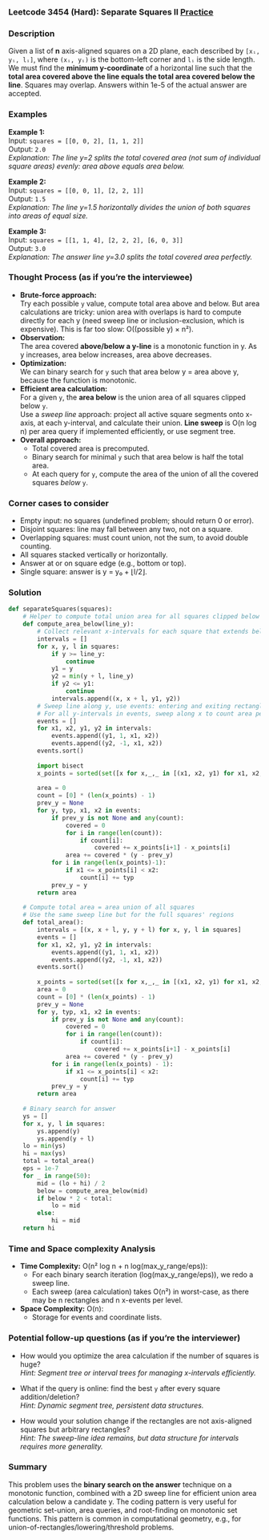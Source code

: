 ### Leetcode 3454 (Hard): Separate Squares II [Practice](https://leetcode.com/problems/separate-squares-ii)

### Description  
Given a list of **n** axis-aligned squares on a 2D plane, each described by `[xᵢ, yᵢ, lᵢ]`, where `(xᵢ, yᵢ)` is the bottom-left corner and `lᵢ` is the side length. We must find the **minimum y-coordinate** of a horizontal line such that the **total area covered above the line equals the total area covered below the line**. Squares may overlap. Answers within 1e-5 of the actual answer are accepted.

### Examples  

**Example 1:**  
Input: `squares = [[0, 0, 2], [1, 1, 2]]`  
Output: `2.0`  
*Explanation: The line y=2 splits the total covered area (not sum of individual square areas) evenly: area above equals area below.*

**Example 2:**  
Input: `squares = [[0, 0, 1], [2, 2, 1]]`  
Output: `1.5`  
*Explanation: The line y=1.5 horizontally divides the union of both squares into areas of equal size.*

**Example 3:**  
Input: `squares = [[1, 1, 4], [2, 2, 2], [6, 0, 3]]`  
Output: `3.0`  
*Explanation: The answer line y=3.0 splits the total covered area perfectly.*

### Thought Process (as if you’re the interviewee)  

- **Brute-force approach:**  
  Try each possible `y` value, compute total area above and below. But area calculations are tricky: union area with overlaps is hard to compute directly for each y (need sweep line or inclusion-exclusion, which is expensive). This is far too slow: O((possible y) × n²).
- **Observation:**  
  The area covered **above/below a y-line** is a monotonic function in y. As y increases, area below increases, area above decreases.
- **Optimization:**  
  We can binary search for `y` such that area below y = area above y, because the function is monotonic.
- **Efficient area calculation:**  
  For a given `y`, the **area below** is the union area of all squares clipped below `y`.  
  Use a *sweep line* approach: project all active square segments onto x-axis, at each y-interval, and calculate their union. **Line sweep** is O(n log n) per area query if implemented efficiently, or use segment tree.
- **Overall approach:**  
  - Total covered area is precomputed.
  - Binary search for minimal `y` such that area below is half the total area.
  - At each query for `y`, compute the area of the union of all the covered squares _below_ `y`.

### Corner cases to consider  
- Empty input: no squares (undefined problem; should return 0 or error).
- Disjoint squares: line may fall between any two, not on a square.
- Overlapping squares: must count union, not the sum, to avoid double counting.
- All squares stacked vertically or horizontally.
- Answer at or on square edge (e.g., bottom or top).
- Single square: answer is y = y₀ + ⌊l/2⌋.

### Solution

```python
def separateSquares(squares):
    # Helper to compute total union area for all squares clipped below y
    def compute_area_below(line_y):
        # Collect relevant x-intervals for each square that extends below line_y
        intervals = []
        for x, y, l in squares:
            if y >= line_y:
                continue
            y1 = y
            y2 = min(y + l, line_y)
            if y2 <= y1:
                continue
            intervals.append((x, x + l, y1, y2))
        # Sweep line along y, use events: entering and exiting rectangles
        # For all y-intervals in events, sweep along x to count area per y-interval
        events = []
        for x1, x2, y1, y2 in intervals:
            events.append((y1, 1, x1, x2))
            events.append((y2, -1, x1, x2))
        events.sort()
        
        import bisect
        x_points = sorted(set([x for x,_,_ in [(x1, x2, y1) for x1, x2, _, _ in intervals] for x in (x1, x2)]))
        
        area = 0
        count = [0] * (len(x_points) - 1)
        prev_y = None
        for y, typ, x1, x2 in events:
            if prev_y is not None and any(count):
                covered = 0
                for i in range(len(count)):
                    if count[i]:
                        covered += x_points[i+1] - x_points[i]
                area += covered * (y - prev_y)
            for i in range(len(x_points)-1):
                if x1 <= x_points[i] < x2:
                    count[i] += typ
            prev_y = y
        return area
    
    # Compute total area = area union of all squares
    # Use the same sweep line but for the full squares' regions
    def total_area():
        intervals = [(x, x + l, y, y + l) for x, y, l in squares]
        events = []
        for x1, x2, y1, y2 in intervals:
            events.append((y1, 1, x1, x2))
            events.append((y2, -1, x1, x2))
        events.sort()
        
        x_points = sorted(set([x for x,_,_ in [(x1, x2, y1) for x1, x2, y1, y2 in intervals] for x in (x1, x2)]))
        area = 0
        count = [0] * (len(x_points) - 1)
        prev_y = None
        for y, typ, x1, x2 in events:
            if prev_y is not None and any(count):
                covered = 0
                for i in range(len(count)):
                    if count[i]:
                        covered += x_points[i+1] - x_points[i]
                area += covered * (y - prev_y)
            for i in range(len(x_points) - 1):
                if x1 <= x_points[i] < x2:
                    count[i] += typ
            prev_y = y
        return area
    
    # Binary search for answer
    ys = []
    for x, y, l in squares:
        ys.append(y)
        ys.append(y + l)
    lo = min(ys)
    hi = max(ys)
    total = total_area()
    eps = 1e-7
    for _ in range(50):
        mid = (lo + hi) / 2
        below = compute_area_below(mid)
        if below * 2 < total:
            lo = mid
        else:
            hi = mid
    return hi
```

### Time and Space complexity Analysis  

- **Time Complexity:** O(n² log n + n log(max_y_range/eps)):  
  - For each binary search iteration (log(max_y_range/eps)), we redo a sweep line.
  - Each sweep (area calculation) takes O(n²) in worst-case, as there may be n rectangles and n x-events per level.
- **Space Complexity:** O(n):  
  - Storage for events and coordinate lists.

### Potential follow-up questions (as if you’re the interviewer)  

- How would you optimize the area calculation if the number of squares is huge?  
  *Hint: Segment tree or interval trees for managing x-intervals efficiently.*

- What if the query is online: find the best `y` after every square addition/deletion?  
  *Hint: Dynamic segment tree, persistent data structures.*

- How would your solution change if the rectangles are not axis-aligned squares but arbitrary rectangles?  
  *Hint: The sweep-line idea remains, but data structure for intervals requires more generality.*

### Summary  
This problem uses the **binary search on the answer** technique on a monotonic function, combined with a 2D sweep line for efficient union area calculation below a candidate y. The coding pattern is very useful for geometric set-union, area queries, and root-finding on monotonic set functions. This pattern is common in computational geometry, e.g., for union-of-rectangles/lowering/threshold problems.